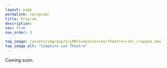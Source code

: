 ```yaml
---
layout: page
permalink: /program/
title: Program
description: 
nav: true
nav_order: 3

top_image: /assets/img/gsp23/LMH+Simpkins+Lee+Theatre+(14)_cropped_smaller.jpg
top_image_alt: "Simpkins Lee Theatre"
---
```


Coming soon.